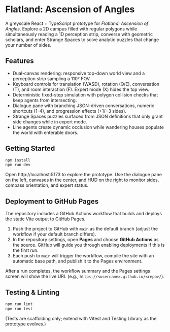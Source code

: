 # Flatland: Ascension of Angles

A greyscale React + TypeScript prototype for *Flatland: Ascension of Angles*. Explore a 2D campus filled with regular polygons while simultaneously reading a 1D perception strip, converse with geometric scholars, and enter Strange Spaces to solve analytic puzzles that change your number of sides.

## Features

- Dual-canvas rendering: responsive top-down world view and a perception strip sampling a 110° FOV.
- Keyboard controls for translation (WASD), rotation (Q/E), conversation (T), and room interaction (F). Expert mode (X) hides the top view.
- Deterministic fixed-step simulation with polygon collision checks that keep agents from intersecting.
- Dialogue pane with branching JSON-driven conversations, numeric shortcuts (1–4), and progression effects (+1/−3 sides).
- Strange Spaces puzzles surfaced from JSON definitions that only grant side changes while in expert mode.
- Line agents create dynamic occlusion while wandering houses populate the world with enterable doors.

## Getting Started

```bash
npm install
npm run dev
```

Open http://localhost:5173 to explore the prototype. Use the dialogue pane on the left, canvases in the center, and HUD on the right to monitor sides, compass orientation, and expert status.

## Deployment to GitHub Pages

The repository includes a GitHub Actions workflow that builds and deploys the static Vite output to GitHub Pages.

1. Push the project to GitHub with `main` as the default branch (adjust the workflow if your default branch differs).
2. In the repository settings, open **Pages** and choose **GitHub Actions** as the source. GitHub will guide you through enabling deployments if this is the first run.
3. Each push to `main` will trigger the workflow, compile the site with an automatic base path, and publish it to the Pages environment.

After a run completes, the workflow summary and the Pages settings screen will show the live URL (e.g., `https://<username>.github.io/<repo>/`).

## Testing & Linting

```bash
npm run lint
npm run test
```

(Tests are scaffolding only; extend with Vitest and Testing Library as the prototype evolves.)
